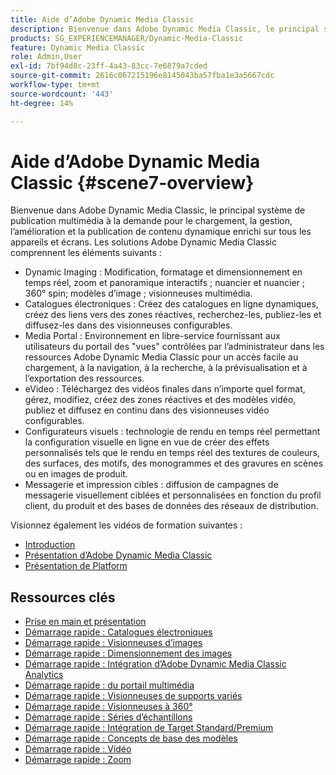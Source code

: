 ```yaml
---
title: Aide d’Adobe Dynamic Media Classic
description: Bienvenue dans Adobe Dynamic Media Classic, le principal système de publication multimédia à la demande pour le chargement, la gestion, l’amélioration et la publication de contenu dynamique enrichi sur tous les appareils et écrans.
products: SG_EXPERIENCEMANAGER/Dynamic-Media-Classic
feature: Dynamic Media Classic
role: Admin,User
exl-id: 7bf94d8c-23ff-4a43-83cc-7e6879a7cded
source-git-commit: 2616c067215196e8145043ba57fba1e3a5667cdc
workflow-type: tm+mt
source-wordcount: '443'
ht-degree: 14%

---
```


# Aide d’Adobe Dynamic Media Classic {#scene7-overview}

Bienvenue dans Adobe Dynamic Media Classic, le principal système de publication multimédia à la demande pour le chargement, la gestion, l’amélioration et la publication de contenu dynamique enrichi sur tous les appareils et écrans. Les solutions Adobe Dynamic Media Classic comprennent les éléments suivants :

* Dynamic Imaging : Modification, formatage et dimensionnement en temps réel, zoom et panoramique interactifs ; nuancier et nuancier ; 360° spin; modèles d’image ; visionneuses multimédia.
* Catalogues électroniques : Créez des catalogues en ligne dynamiques, créez des liens vers des zones réactives, recherchez-les, publiez-les et diffusez-les dans des visionneuses configurables.
* Media Portal : Environnement en libre-service fournissant aux utilisateurs du portail des &quot;vues&quot; contrôlées par l’administrateur dans les ressources Adobe Dynamic Media Classic pour un accès facile au chargement, à la navigation, à la recherche, à la prévisualisation et à l’exportation des ressources.
* eVideo : Téléchargez des vidéos finales dans n’importe quel format, gérez, modifiez, créez des zones réactives et des modèles vidéo, publiez et diffusez en continu dans des visionneuses vidéo configurables.
* Configurateurs visuels : technologie de rendu en temps réel permettant la configuration visuelle en ligne en vue de créer des effets personnalisés tels que le rendu en temps réel des textures de couleurs, des surfaces, des motifs, des monogrammes et des gravures en scènes ou en images de produit.
* Messagerie et impression cibles : diffusion de campagnes de messagerie visuellement ciblées et personnalisées en fonction du profil client, du produit et des bases de données des réseaux de distribution.

Visionnez également les vidéos de formation suivantes :

* [Introduction](https://s7d5.scene7.com/s7viewers/html5/VideoViewer.html?videoserverurl=https://s7d5.scene7.com/is/content/&amp;emailurl=https://s7d5.scene7.com/s7/emailFriend&amp;serverUrl=https://s7d5.scene7.com/is/image/&amp;config=Scene7SharedAssets/Universal_HTML5_Video&amp;contenturl=https://s7d5.scene7.com/skins/&amp;asset=S7tutorials/570_Introduction_converted%20renamed_Getting%20Started-AVS)
* [Présentation d’Adobe Dynamic Media Classic](https://s7d5.scene7.com/s7viewers/html5/VideoViewer.html?videoserverurl=https://s7d5.scene7.com/is/content/&amp;emailurl=https://s7d5.scene7.com/s7/emailFriend&amp;serverUrl=https://s7d5.scene7.com/is/image/&amp;config=Scene7SharedAssets/Universal_HTML5_Video&amp;contenturl=https://s7d5.scene7.com/skins/&amp;asset=S7tutorials/577_What%20is%20Scene7_converted%20renamed_Getting%20Started-AVS)
* [Présentation de Platform](https://s7d5.scene7.com/s7viewers/html5/VideoViewer.html?videoserverurl=https://s7d5.scene7.com/is/content/&amp;emailurl=https://s7d5.scene7.com/s7/emailFriend&amp;serverUrl=https://s7d5.scene7.com/is/image/&amp;config=Scene7SharedAssets/Universal_HTML5_Video&amp;contenturl=https://s7d5.scene7.com/skins/&amp;asset=S7tutorials/572_Platform%20Overview_converted%20renamed_Getting%20Started-AVS)

## Ressources clés

* [Prise en main et présentation](/help/dmc-platform-overview.md)
* [Démarrage rapide : Catalogues électroniques](/help/quick-start-ecatalog.md)
* [Démarrage rapide : Visionneuses d’images](/help/quick-start-image-sets.md)
* [Démarrage rapide : Dimensionnement des images](/help/quick-start-image-sizing.md)
* [Démarrage rapide : Intégration d’Adobe Dynamic Media Classic Analytics](/help/quick-start-integrating-dmc-analytics.md)
* [Démarrage rapide :  du portail multimédia](/help/quick-start-media-portal-administration.md)
* [Démarrage rapide : Visionneuses de supports variés](/help/quick-start-mixed-media-sets.md)
* [Démarrage rapide : Visionneuses à 360°](/help/quick-start-spin-sets.md)
* [Démarrage rapide : Séries d’échantillons](/help/quick-start-swatch-sets.md)
* [Démarrage rapide : Intégration de Target Standard/Premium](/help/quick-start-target-integration.md)
* [Démarrage rapide : Concepts de base des modèles](/help/quick-start-template-basics.md)
* [Démarrage rapide : Vidéo](/help/quick-start-video.md)
* [Démarrage rapide : Zoom](/help/quick-start-zoom.md)
